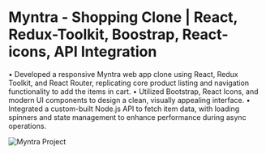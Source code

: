 # Myntra - Shopping Clone | React, Redux-Toolkit, Boostrap, React-icons, API Integration

• Developed a responsive Myntra web app clone using React, Redux Toolkit, and React Router, replicating
core product listing and navigation functionality to add the items in cart.
• Utilized Bootstrap, React Icons, and modern UI components to design a clean, visually appealing interface.
• Integrated a custom-built Node.js API to fetch item data, with loading spinners and state management to enhance
performance during async operations. 

![Myntra Project](https://drive.google.com/uc?export=view&id=1PlPaP8EazNhr2_ZsXZ4uV2osvO94vMWo)

